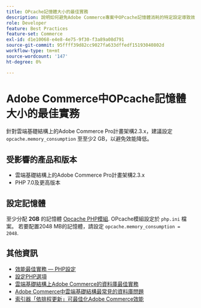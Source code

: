 ```yaml
---
title: OPcache記憶體大小的最佳實務
description: 說明如何避免Adobe Commerce專案中OPcache記憶體消耗的特定設定導致效能下降。
role: Developer
feature: Best Practices
feature-set: Commerce
exl-id: d1e10068-e4e8-4e75-9f30-f3a89a08d791
source-git-commit: 95ffff39d82cc9027fa633dffedf15193040802d
workflow-type: tm+mt
source-wordcount: '147'
ht-degree: 0%

---
```


# Adobe Commerce中OPcache記憶體大小的最佳實務

針對雲端基礎結構上的Adobe Commerce Pro計畫架構2.3.x，建議設定 `opcache.memory_consumption` 至至少2 GB，以避免效能降低。

## 受影響的產品和版本

* 雲端基礎結構上的Adobe Commerce Pro計畫架構2.3.x
* PHP 7.0及更高版本

## 設定記憶體

至少分配 **2GB** 的記憶體 [Opcache PHP模組](https://www.php.net/manual/en/book.opcache.php). OPcache模組設定於 `php.ini` 檔案。 若要配置2048 MB的記憶體，請設定 `opcache.memory_consumption = 2048`.

## 其他資訊

* [效能最佳實務 — PHP設定](../../../performance/software.md#php-settings)
* [設定PHP選項](https://devdocs.magento.com/cloud/project/project-conf-files_magento-app.html#customize-phpini-settings)
* [雲端基礎結構上Adobe Commerce的資料庫最佳實務](database-on-cloud.md)
* [Adobe Commerce中雲端基礎結構最常見的資料庫問題](../maintenance/resolve-database-performance-issues.md)
* [索引器「依排程更新」可最佳化Adobe Commerce效能](../maintenance/indexer-configuration.md)
